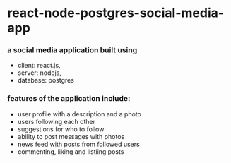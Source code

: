 # react-node-postgres-social-media-app
### a social media application built using <br>
- client: react.js, <br>
- server: nodejs, <br>
- database: postgres <br>

### features of the application include:
- user profile with a description and a photo
- users following each other
- suggestions for who to follow
- ability to post messages with photos
- news feed with posts from followed users
- commenting, liking and listiing posts
